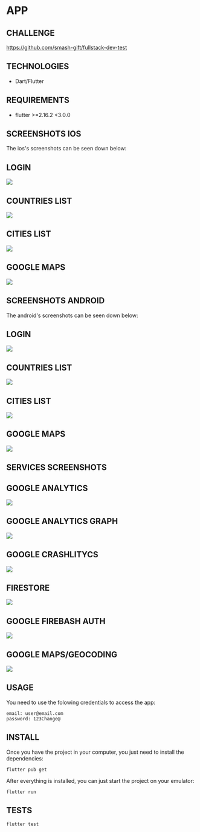 # APP

## CHALLENGE

https://github.com/smash-gift/fullstack-dev-test

## TECHNOLOGIES
- Dart/Flutter

## REQUIREMENTS
- flutter >=2.16.2 <3.0.0

## SCREENSHOTS IOS

The ios's screenshots can be seen down below:

## LOGIN
[<img src="./app/docs/images/ios/login.png">](Login)

## COUNTRIES LIST
[<img src="./app/docs/images/ios/countries.png">](Countries)

## CITIES LIST
[<img src="./app/docs/images/ios/cities.png">](Cities)

## GOOGLE MAPS
[<img src="./app/docs/images/ios/google_maps.png">](Google_Maps)

## SCREENSHOTS ANDROID

The android's screenshots can be seen down below:

## LOGIN
[<img src="./app/docs/images/android/login.png">](Login)

## COUNTRIES LIST
[<img src="./app/docs/images/android/countries.png">](Countries)

## CITIES LIST
[<img src="./app/docs/images/android/cities.png">](Cities)

## GOOGLE MAPS
[<img src="./app/docs/images/android/google_maps.png">](Google_Maps)

## SERVICES SCREENSHOTS

## GOOGLE ANALYTICS
[<img src="./app/docs/images/services/google_analytics.png">](GoogleAnalytics)

## GOOGLE ANALYTICS GRAPH
[<img src="./app/docs/images/services/google_analytics_graph.png">](GoogleAnalyticsGraph)

## GOOGLE CRASHLITYCS
[<img src="./app/docs/images/services/google_crashlytics.png">](GoogleCrashlytics)

## FIRESTORE
[<img src="./app/docs/images/services/google_firestore.png">](GoogleFirestore)

## GOOGLE FIREBASH AUTH
[<img src="./app/docs/images/services/google_firebase_auth.png">](GoogleFirebaseAuth)

## GOOGLE MAPS/GEOCODING
[<img src="./app/docs/images/services/google_maps.png">](GoogleMaps)


## USAGE

You need to use the folowing credentials to access the app:

```
email: user@email.com
password: 123Change@
```

## INSTALL

Once you have the project in your computer, you just need to install the dependencies:

```
flutter pub get
```

After everything is installed, you can just start the project on your emulator:

```
flutter run
```

## TESTS

```
flutter test
```
